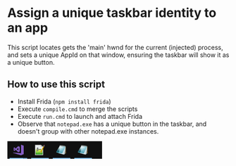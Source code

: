 # Assign a unique taskbar identity to an app

This script locates gets the 'main' hwnd for the current (injected) process, and sets a unique AppId on that window, ensuring the taskbar will show it as a unique button.

## How to use this script

- Install Frida (`npm install frida`)
- Execute `compile.cmd` to merge the scripts
- Execute `run.cmd` to launch and attach Frida
- Observe that `notepad.exe` has a unique button in the taskbar, and doesn't group with other notepad.exe instances.

![Taskbar showing two notepad buttons](./gfx/taskbar.png)
